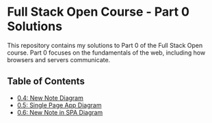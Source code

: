 # Full Stack Open Course - Part 0 Solutions

This repository contains my solutions to Part 0 of the Full Stack Open course. Part 0 focuses on the fundamentals of the web, including how browsers and servers communicate.

## Table of Contents

- [0.4: New Note Diagram](./0.4-new-note-diagram.md)
- [0.5: Single Page App Diagram](./0.5-single-page-app-diagram.md)
- [0.6: New Note in SPA Diagram](./0.6-new-note-SPA-diagram.md)